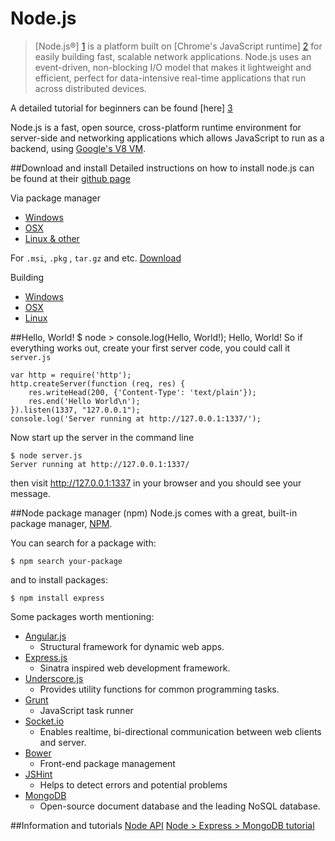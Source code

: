Node.js
==================
>[Node.js®] [1] is a platform built on [Chrome's JavaScript runtime] [2] for easily building fast, scalable network applications. Node.js uses an event-driven, non-blocking I/O model that makes it lightweight and efficient, perfect for data-intensive real-time applications that run across distributed devices.

A detailed tutorial for beginners can be found [here] [3]

Node.js is a fast, open source, cross-platform runtime environment for server-side and networking applications which allows JavaScript to run as a backend, using [Google's V8 VM][2].

##Download and install
Detailed instructions on how to install node.js can be found at their [github page](https://github.com/joyent/node/wiki/Installation)

Via package manager
+ [Windows](https://github.com/joyent/node/wiki/Installing-Node.js-via-package-manager#windows)
+ [OSX](https://github.com/joyent/node/wiki/Installing-Node.js-via-package-manager#osx)
+ [Linux & other](https://github.com/joyent/node/wiki/Installing-Node.js-via-package-manager#debian-and-ubuntu-based-linux-distributions)

For `.msi`, `.pkg` , `tar.gz` and etc. [Download](http://nodejs.org/download/)

Building
+ [Windows](https://github.com/joyent/node/wiki/Installation#building-on-windows)
+ [OSX](https://github.com/joyent/node/wiki/Installation#building-on-mac)
+ [Linux](https://github.com/joyent/node/wiki/Installation#building-on-linux)

##Hello, World!
    $ node
    > console.log(Hello, World!);
    Hello, World!
   So if everything works out, create your first server code, you could call it `server.js`
   
    var http = require('http');
    http.createServer(function (req, res) {
	    res.writeHead(200, {'Content-Type': 'text/plain'});
	    res.end('Hello World\n');
	}).listen(1337, "127.0.0.1");
	console.log('Server running at http://127.0.0.1:1337/');
Now start up the server in the command line

    $ node server.js
    Server running at http://127.0.0.1:1337/
    
then visit http://127.0.0.1:1337 in your browser and you should see your message.
   


##Node package manager  (npm)
Node.js comes with a great, built-in package manager, [NPM](https://www.npmjs.org/).

You can search for a package with:

`$ npm search your-package`

and to install packages:

`$ npm install express`

Some packages worth mentioning:
+ [Angular.js](https://angularjs.org/)
    + Structural framework for dynamic web apps.
+ [Express.js](http://expressjs.com/)
    + Sinatra inspired web development framework.
+ [Underscore.js](http://underscorejs.org/)
    + Provides utility functions for common programming tasks.
+ [Grunt](http://gruntjs.com/)
    + JavaScript task runner
+ [Socket.io](http://socket.io/)
   + Enables realtime, bi-directional communication between web clients and server.
+ [Bower](http://bower.io)
    +  Front-end package management
+ [JSHint](https://github.com/jshint/jshint)
    +  Helps to detect errors and potential problems
+ [MongoDB](http://docs.mongodb.org/ecosystem/drivers/node-js/)
    + Open-source document database and the leading NoSQL database.

##Information and tutorials
[Node API](http://nodejs.org/api/)
[Node > Express > MongoDB tutorial](http://cwbuecheler.com/web/tutorials/2013/node-express-mongo/)



[1]: http://nodejs.org/       "Node.js®"
[2]: https://code.google.com/p/v8/ "Chrome's JavaScript runtime"
[3]: http://www.nodebeginner.org/ "NodeBeginner"
[4]: https://github.com/joyent/node "Node GitHub"
